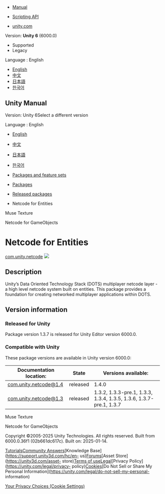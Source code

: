 [](https://docs.unity3d.com)

  * [Manual](../Manual/index.html)
  * [Scripting API](../ScriptReference/index.html)

  * [unity.com](https://unity.com/)

Version: **Unity 6** (6000.0)

  * Supported
  * Legacy

Language : English

  * [English](/Manual/com.unity.netcode.html)
  * [中文](/cn/current/Manual/com.unity.netcode.html)
  * [日本語](/ja/current/Manual/com.unity.netcode.html)
  * [한국어](/kr/current/Manual/com.unity.netcode.html)

[](https://docs.unity3d.com)

## Unity Manual

Version: Unity 6Select a different version

Language : English

  * [English](/Manual/com.unity.netcode.html)
  * [中文](/cn/current/Manual/com.unity.netcode.html)
  * [日本語](/ja/current/Manual/com.unity.netcode.html)
  * [한국어](/kr/current/Manual/com.unity.netcode.html)

  * [Packages and feature sets](PackagesList.html)
  * [Packages](Packages-all.html)
  * [Released packages](pack-safe.html)
  * Netcode for Entities 

[](com.unity.muse.texture.html)

Muse Texture

[](com.unity.netcode.gameobjects.html)

Netcode for GameObjects

# Netcode for Entities

[com.unity.netcode](https://docs.unity3d.com/Packages/com.unity.netcode@1.4/manual/index.html)
![](../uploads/Main/iconRel.png)

## Description

Unity’s Data Oriented Technology Stack (DOTS) multiplayer netcode layer - a
high level netcode system built on entities. This package provides a
foundation for creating networked multiplayer applications within DOTS.

## Version information

### Released for Unity

Package version 1.3.7 is released for Unity Editor version 6000.0.

### Compatible with Unity

These package versions are available in Unity version 6000.0:

**Documentation location:** | **State** | **Versions available:**  
---|---|---  
[com.unity.netcode@1.4](https://docs.unity3d.com/Packages/com.unity.netcode@1.4/manual/index.html) | released | 1.4.0  
[com.unity.netcode@1.3](https://docs.unity3d.com/Packages/com.unity.netcode@1.3/manual/index.html) | released | 1.3.2, 1.3.3-pre.1, 1.3.3, 1.3.4, 1.3.5, 1.3.6, 1.3.7-pre.1, 1.3.7  
  
[](com.unity.muse.texture.html)

Muse Texture

[](com.unity.netcode.gameobjects.html)

Netcode for GameObjects

Copyright ©2005-2025 Unity Technologies. All rights reserved. Built from
6000.0.36f1 (02b661dc617c). Built on: 2025-01-14.

[Tutorials](https://learn.unity.com/)[Community
Answers](https://answers.unity3d.com)[Knowledge
Base](https://support.unity3d.com/hc/en-
us)[Forums](https://forum.unity3d.com)[Asset Store](https://unity3d.com/asset-
store)[Terms of
use](https://docs.unity3d.com/Manual/TermsOfUse.html)[Legal](https://unity.com/legal)[Privacy
Policy](https://unity.com/legal/privacy-
policy)[Cookies](https://unity.com/legal/cookie-policy)[Do Not Sell or Share
My Personal Information](https://unity.com/legal/do-not-sell-my-personal-
information)

[Your Privacy Choices (Cookie Settings)](javascript:void\(0\);)

